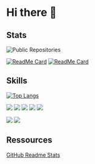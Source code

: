 # Hi there 👋

## Stats
![Public Repositories](https://github-readme-stats.vercel.app/api?username=tklein1801&show_icons=true&hide_title=true)

[![ReadMe Card](https://github-readme-stats.vercel.app/api/pin/?username=tklein1801&repo=DAG-Auktionshaus)](https://github.com/tklein1801/DAG-Auktionshaus)
[![ReadMe Card](https://github-readme-stats.vercel.app/api/pin/?username=tklein1801&repo=DAG-Infoapp)](https://github.com/tklein1801/DAG-Infoapp)

## Skills

[![Top Langs](https://github-readme-stats.vercel.app/api/top-langs/?username=tklein1801&layout=compact)](https://github.com/anuraghazra/github-readme-stats)

<img src="https://img.shields.io/badge/HTML-28a745"> <img src="https://img.shields.io/badge/CSS-blue"> <img src="https://img.shields.io/badge/JavaScript-yellow"> <img src="https://img.shields.io/badge/PHP-purple"> <img src="https://img.shields.io/badge/Java-red">

<img src="https://img.shields.io/badge/Bootstrap-blue"> <img src="https://img.shields.io/badge/React Native-purple">

## Ressources
[GitHub Readme Stats](https://github.com/anuraghazra/github-readme-stats)

<!--
**tklein1801/tklein1801** is a ✨ _special_ ✨ repository because its `README.md` (this file) appears on your GitHub profile.

Here are some ideas to get you started:

- 🔭 I’m currently working on ...
- 🌱 I’m currently learning ...
- 👯 I’m looking to collaborate on ...
- 🤔 I’m looking for help with ...
- 💬 Ask me about ...
- 📫 How to reach me: ...
- 😄 Pronouns: ...
- ⚡ Fun fact: ...
-->
